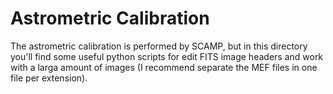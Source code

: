 # Astrometric Calibration
The astrometric calibration is performed by SCAMP, but in this directory you'll find some useful python scripts for edit FITS image headers and work with a larga amount of images (I recommend separate the MEF files in one file per extension).
